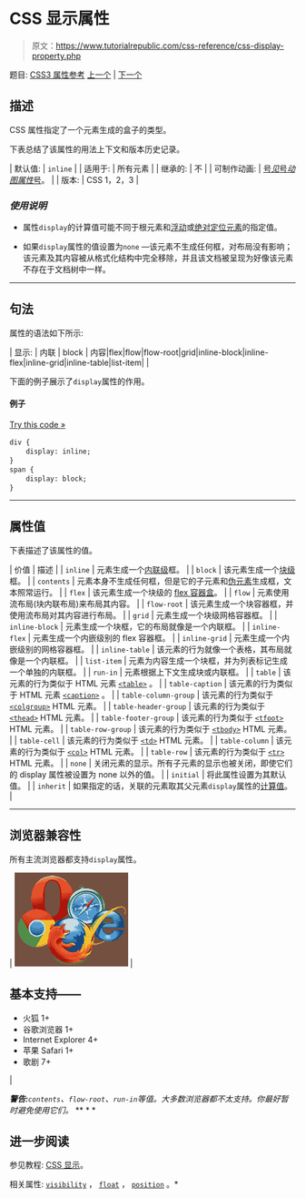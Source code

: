 # CSS 显示属性

> 原文：<https://www.tutorialrepublic.com/css-reference/css-display-property.php>

题目: [CSS3 属性参考](css3-properties.php) [上一个](css-direction-property.php) | [下一个](css-empty-cells-property.php)

## 描述

CSS 属性指定了一个元素生成的盒子的类型。

下表总结了该属性的用法上下文和版本历史记录。

| 默认值: | `inline` |
| 适用于: | 所有元素 |
| 继承的: | 不 |
| 可制作动画: | [号*见*号*动图属性*号](css-animatable-properties.php)。 |
| 版本: | CSS 1，2，3 |

### *使用说明*

*   属性`display`的计算值可能不同于根元素和[浮动](../css-tutorial/css-float.php)或[绝对定位元素](../css-tutorial/css-position.php#absolute-positioning)的指定值。

*   如果`display`属性的值设置为`none` —该元素不生成任何框，对布局没有影响；该元素及其内容被从格式化结构中完全移除，并且该文档被呈现为好像该元素不存在于文档树中一样。

* * *

## 句法

属性的语法如下所示:

| 显示: | 内联 &#124; block &#124; 内容&#124;flex&#124;flow&#124;flow-root&#124;grid&#124;inline-block&#124;inline-flex&#124;inline-grid&#124;inline-table&#124;list-item&#124; |

下面的例子展示了`display`属性的作用。

#### 例子

[Try this code »](../codelab.php?topic=css&file=display-property "Try this code using online Editor")

```
div {
    display: inline;
}
span {
    display: block;
}
```

* * *

## 属性值

下表描述了该属性的值。

| 价值 | 描述 |
| `inline` | 元素生成一个[内联级](/css-tutorial/css-visual-formatting.php#inline-level)框。 |
| `block` | 该元素生成一个[块级](/css-tutorial/css-visual-formatting.php#block-level)框。 |
| `contents` | 元素本身不生成任何框，但是它的子元素和[伪元素](/css-tutorial/css-pseudo-elements.php)生成框，文本照常运行。 |
| `flex` | 该元素生成一个块级的 [flex 容器盒](/css-tutorial/css3-flexible-box-layouts.php)。 |
| `flow` | 元素使用流布局(块内联布局)来布局其内容。 |
| `flow-root` | 该元素生成一个块容器框，并使用流布局对其内容进行布局。 |
| `grid` | 元素生成一个块级网格容器框。 |
| `inline-block` | 元素生成一个块框，它的布局就像是一个内联框。 |
| `inline-flex` | 元素生成一个内嵌级别的 flex 容器框。 |
| `inline-grid` | 元素生成一个内嵌级别的网格容器框。 |
| `inline-table` | 该元素的行为就像一个表格，其布局就像是一个内联框。 |
| `list-item` | 元素为内容生成一个块框，并为列表标记生成一个单独的内联框。 |
| `run-in` | 元素根据上下文生成块或内联框。 |
| `table` | 该元素的行为类似于 HTML 元素 [`<table>`](../html-reference/html-table-tag.php) 。 |
| `table-caption` | 该元素的行为类似于 HTML 元素 [`<caption>`](../html-reference/html-caption-tag.php) 。 |
| `table-column-group` | 该元素的行为类似于 [`<colgroup>`](../html-reference/html-colgroup-tag.php) HTML 元素。 |
| `table-header-group` | 该元素的行为类似于 [`<thead>`](../html-reference/html-thead-tag.php) HTML 元素。 |
| `table-footer-group` | 该元素的行为类似于 [`<tfoot>`](../html-reference/html-tfoot-tag.php) HTML 元素。 |
| `table-row-group` | 该元素的行为类似于 [`<tbody>`](../html-reference/html-tbody-tag.php) HTML 元素。 |
| `table-cell` | 该元素的行为类似于 [`<td>`](../html-reference/html-td-tag.php) HTML 元素。 |
| `table-column` | 该元素的行为类似于 [`<col>`](../html-reference/html-col-tag.php) HTML 元素。 |
| `table-row` | 该元素的行为类似于 [`<tr>`](../html-reference/html-tr-tag.php) HTML 元素。 |
| `none` | 关闭元素的显示。所有子元素的显示也被关闭，即使它们的 display 属性被设置为 none 以外的值。 |
| `initial` | 将此属性设置为其默认值。 |
| `inherit` | 如果指定的话，关联的元素取其父元素`display`属性的[计算值](../definitions.php#computed-value)。 |

* * *

## 浏览器兼容性

所有主流浏览器都支持`display`属性。

| ![Browsers Icon](img/e9331123c77668c1832e541c2fca1002.png) | 

## 基本支持——

*   火狐 1+
*   谷歌浏览器 1+
*   Internet Explorer 4+
*   苹果 Safari 1+
*   歌剧 7+

 |

 ***警告:**`contents`、`flow-root`、`run-in`等值。大多数浏览器都不太支持。你最好暂时避免使用它们。*  ** * *

## 进一步阅读

参见教程: [CSS 显示](../css-tutorial/css-display.php)。

相关属性: [`visibility`](css-visibility-property.php) ， [`float`](css-float-property.php) ， [`position`](css-position-property.php) 。*